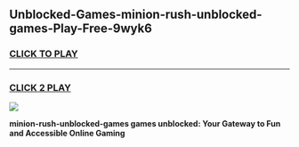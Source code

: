 
## Unblocked-Games-minion-rush-unblocked-games-Play-Free-9wyk6
<h3>
<a href="https://premium76.site?title=minion-rush-unblocked-games&ref=21A">CLICK TO PLAY</a></h3>
<hr>

<h3>
<a href="https://premium76.site?title=minion-rush-unblocked-games&ref=21A">CLICK 2 PLAY</a>
  
</h3>

<a href="https://premium76.site?title=minion-rush-unblocked-games&ref=21A"><img src="https://clearcache.store/games.png"></a>


**minion-rush-unblocked-games games unblocked: Your Gateway to Fun and Accessible Online Gaming**
